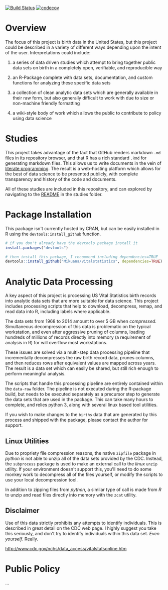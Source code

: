 [![Build Status](https://travis-ci.org/Mikuana/vitalstatistics.svg?branch=master)](https://travis-ci.org/Mikuana/vitalstatistics) [![codecov](https://codecov.io/gh/Mikuana/vitalstatistics/branch/master/graph/badge.svg)](https://codecov.io/gh/Mikuana/vitalstatistics)

# Overview

The focus of this project is birth data in the United States, but this project could be described in a variety of different ways depending upon the intent of the user. Interpretations could include:
 
 1. a series of data driven studies which attempt to bring together public data sets on birth in a completely open, verifiable, and reproducible way

 2. an R-Package complete with data sets, documentation, and custom functions for analyzing these specific data sets

 3. a collection of clean analytic data sets which are generally available in their raw form, but also generally difficult to work with due to size or non-machine friendly formatting

 4. a wiki-style body of work which allows the public to contribute to policy using data science


# Studies

This project takes advantage of the fact that GitHub renders markdown `.md` files in its repository browser, and that R has a rich standard `.Rmd` for generating markdown files. This allows us to write documents in the vein of [literate programming](https://en.wikipedia.org/wiki/Literate_programming). The result is a web-hosting platform which allows for the best of data science to be presented publicly, with complete transparency and history of the code and documents.

All of these studies are included in this repository, and can explored by navigating to the [README](studies/README.md) in the studies folder.


# Package Installation

This package isn't currently hosted by CRAN, but can be easily installed in R using the `devtools:install_github` function.

```r
# if you don't already have the devtools package install it
install.packages("devtools")

# then install this package, I recommend including dependencies=TRUE
devtools::install_github("Mikuana/vitalstatistics", dependencies=TRUE)
```

# Analytic Data Processing

A key aspect of this project is processing US Vital Statistics birth records into analytic data sets that are more suitable for data science. This project includes processing scripts that help to download, decompress, remap, and read data into R, including labels where applicable.

The data sets from 1968 to 2014 amount to over 5 GB when _compressed_. Simultaneous decompression of this data is problematic on the typical workstation, and even after aggressive pruning of columns, loading hundreds of  millions of records directly into memory (a requirement of analysis in R) for will overflow most workstations.

These issues are solved via a multi-step data processing pipeline that incrementally decompresses the raw birth record data, prunes columns, and then reduces rows after equivalent values are mapped across years. The result is a data set which can easily be shared, but still rich enough to perform meaningful analysis.

The scripts that handle this processing pipeline are entirely contained within the `data-raw` folder. The pipeline is not executed during the R-package build, but needs to be executed separately as a precursor step to generate the data sets that are used in the package. This can take many hours to complete, and relies python 3, along with several linux based tool utilities.

If you wish to make changes to the `births` data that are generated by this process and shipped with the package, please contact the author for support. 

## Linux Utilities

Due to propriety file compression reasons, the native `zipfile` package in _python_ is not able to unzip all of the data sets provided by the CDC. Instead, the `subprocess` package is used to make an external call to the _linux_ `unzip` utility. If your environment doesn't support this, you'll need to do some monkey work to decompress all of the files yourself, or modify the scripts to use your local decompression tool.

In addition to zipping files from _python_, a similar type of call is made from _R_ to unzip and read files directly into memory with the `zcat` utility.

## Disclaimer

Use of this data strictly prohibits any attempts to identify individuals. This is described in great detail on the CDC web page. I highly suggest you take this seriously, and don't try to identify individuals within this data set. _Even yourself_. Really.

http://www.cdc.gov/nchs/data_access/vitalstatsonline.htm 


# Public Policy
...
